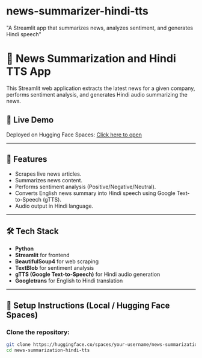 # news-summarizer-hindi-tts
"A Streamlit app that summarizes news, analyzes sentiment, and generates Hindi speech"
# 📢 News Summarization and Hindi TTS App

This Streamlit web application extracts the latest news for a given company, performs sentiment analysis, and generates Hindi audio summarizing the news.

## 🔗 Live Demo
Deployed on Hugging Face Spaces: [Click here to open](https://huggingface.co/spaces/your-username/news-summarization-hindi-tts)

---

## 📌 Features
- Scrapes live news articles.
- Summarizes news content.
- Performs sentiment analysis (Positive/Negative/Neutral).
- Converts English news summary into Hindi speech using Google Text-to-Speech (gTTS).
- Audio output in Hindi language.

---

## 🛠️ Tech Stack
- **Python**
- **Streamlit** for frontend
- **BeautifulSoup4** for web scraping
- **TextBlob** for sentiment analysis
- **gTTS (Google Text-to-Speech)** for Hindi audio generation
- **Googletrans** for English to Hindi translation

---

## 🚀 Setup Instructions (Local / Hugging Face Spaces)
### Clone the repository:
```bash
git clone https://huggingface.co/spaces/your-username/news-summarization-hindi-tts
cd news-summarization-hindi-tts
